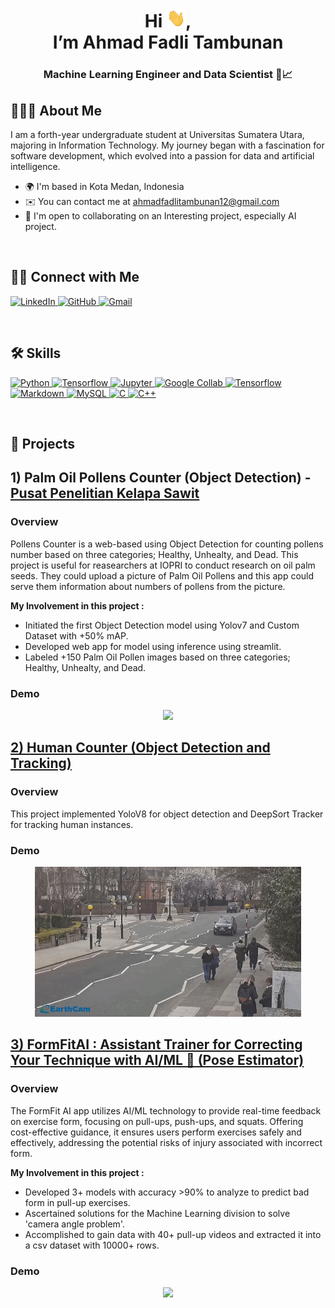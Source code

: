 <div align="center">
  <h1>Hi <img src="https://github.com/ABSphreak/ABSphreak/blob/master/gifs/Hi.gif" width="30px" height="30px">,<br/>I’m Ahmad Fadli Tambunan</h1>
  <h3>Machine Learning Engineer and Data Scientist 🤖📈</h3>
</div>

<h2>👨🏻‍💻 About Me</h2>

I am a forth-year undergraduate student at Universitas Sumatera Utara, majoring in Information Technology. My journey began with a fascination for software development, which evolved into a passion for data and artificial intelligence.


* 🌍  I'm based in Kota Medan, Indonesia
* ✉️  You can contact me at [ahmadfadlitambunan12@gmail.com](mailto:ahmadfadlitambunan12@gmail.com)
* 🤝  I'm open to collaborating on an Interesting project, especially AI project.

<br>
<h2>🤝🏻 Connect with Me</h2>
<p align="left">
  <a href="https://www.linkedin.com/in/aftambunan/" title="LinkedIn">
    <img src="https://api.iconify.design/logos/linkedin-icon.svg" alt="LinkedIn" height="40" width="40"> 
  </a>
  <a href="https://github.com/ahmadfadlitambunan/" title="GitHub">
    <img src="https://raw.githubusercontent.com/danielcranney/readme-generator/main/public/icons/socials/github.svg" alt="GitHub" height="40" width="40"> 
  </a>
   <a href="mailto:ahmadfadlitambunan12@gmail.com" title="Gmail">
    <img src="https://upload.wikimedia.org/wikipedia/commons/7/7e/Gmail_icon_%282020%29.svg" alt="Gmail" height="40" width="40"> 
  </a>
</p>

<br>
<h2>🛠 Skills</h2>

<p align="left">
  <a href="https://www.python.org/" target="_blank" rel="noreferrer">
    <img src="https://raw.githubusercontent.com/danielcranney/readme-generator/main/public/icons/skills/python-colored.svg" width="40" height="40" alt="Python" />
  </a>
  <a href="https://www.tensorflow.org/" target="_blank" rel="noreferrer">
    <img src="https://raw.githubusercontent.com/danielcranney/readme-generator/main/public/icons/skills/tensorflow-colored.svg" width="40" height="40" alt="Tensorflow" />
  </a>
  <a href="https://jupyter.org/" title="Jupyter Notebook">
    <img src="https://upload.wikimedia.org/wikipedia/commons/3/38/Jupyter_logo.svg" alt="Jupyter" height="40" width="40"> 
  </a>
  <a href="https://colab.research.google.com" title="Google Collab">
    <img src="https://colab.research.google.com/img/colab_favicon_256px.png" alt="Google Collab" height="40" width="40"> 
  </a>
  <a href="https://www.tensorflow.org/" target="_blank" rel="noreferrer">
    <img src="https://raw.githubusercontent.com/danielcranney/readme-generator/main/public/icons/skills/pytorch-colored.svg" width="40" height="40" alt="Tensorflow" />
  </a>
  <a href="https://www.markdownguide.org" title="Markdown">
    <img src="https://api.iconify.design/bi/markdown-fill.svg?color=%23aaa" alt="Markdown" height="40" width="40"> 
  </a>
  <a href="https://www.mysql.com" title="MySQL">
    <img src="https://api.iconify.design/logos/mysql.svg" alt="MySQL" height="40" width="40"> 
  </a>
  <a href="https://www.cprogramming.com" title="C">
    <img src="https://cdn.worldvectorlogo.com/logos/c-1.svg" alt="C" height="40" width="40"> 
  </a>
  <a href="https://www.cplusplus.com/reference" title="C++">
    <img src="https://api.iconify.design/logos/c-plusplus.svg" alt="C++" height="40" width="40"> 
  </a>
</p>

<br>
<h2>💼 Projects</h2>

## 1) Palm Oil Pollens Counter (Object Detection) - [Pusat Penelitian Kelapa Sawit](https://iopri.co.id/)
### Overview
Pollens Counter is a web-based using Object Detection for counting pollens number based on three categories; Healthy, Unhealty, and Dead. This project is useful for reasearchers at IOPRI to conduct research on oil palm seeds. They could upload a picture of Palm Oil Pollens and this app could serve them information about numbers of pollens from the picture.

**My Involvement in this project :**
* Initiated the first Object Detection model using Yolov7 and Custom Dataset with +50% mAP.
* Developed web app for model using inference using streamlit.
* Labeled +150 Palm Oil Pollen images based on three categories; Healthy, Unhealty, and Dead.

### Demo
<div align="center">
  <img src="./assets/0812.gif">
</div>

## [2) Human Counter (Object Detection and Tracking)](https://github.com/ahmadfadlitambunan/Human-Counting-Abbey-Road-Crossing)
### Overview
This project implemented YoloV8 for object detection and DeepSort Tracker for tracking human instances.
### Demo
<div align="center">
  <img src="./assets/HumanCounting.gif">
</div>

## [3) FormFitAI : Assistant Trainer for Correcting Your Technique with AI/ML 💪 (Pose Estimator)](https://github.com/johansen08/FormFitAI)
### Overview
The FormFit AI app utilizes AI/ML technology to provide real-time feedback on exercise form, focusing on pull-ups, push-ups, and squats. Offering cost-effective guidance, it ensures users perform exercises safely and effectively, addressing the potential risks of injury associated with incorrect form.

**My Involvement in this project :**
* Developed 3+ models with accuracy >90% to analyze to predict bad form in pull-up exercises.
* Ascertained solutions for the Machine Learning division to solve 'camera angle problem'.
* Accomplished to gain data with 40+ pull-up videos and extracted it into a csv dataset with 10000+ rows.
### Demo
<div align="center">
  <img src="./assets/FormFitAI.gif">
</div>




